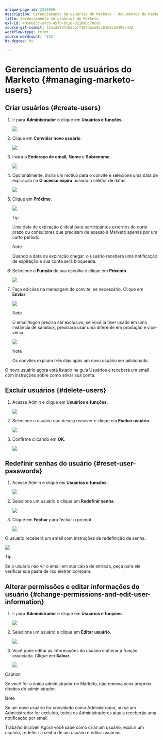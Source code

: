 ```yaml
---
unique-page-id: 2359906
description: Gerenciamento de usuários do Marketo - Documentos do Marketo - Documentação do produto
title: Gerenciamento de usuários do Marketo
exl-id: 40506d3c-a7cb-45fb-bc10-021bd0c70806
source-git-commit: 72e1d29347bd5b77107da1e9c30169cb6490c432
workflow-type: tm+mt
source-wordcount: '342'
ht-degree: 0%

---
```


# Gerenciamento de usuários do Marketo {#managing-marketo-users}

## Criar usuários {#create-users}

1. Ir para **Administrador** e clique em **Usuários e funções**.

   ![](assets/image2014-9-9-11-3a34-3a58.png)

1. Clique em **Convidar novo usuário**.

   ![](assets/image2014-9-9-11-3a35-3a15.png)

1. Insira o **Endereço de email**, **Nome** e **Sobrenome**.

   ![](assets/image2016-5-24-9-3a45-3a30.png)

1. Opcionalmente, insira um motivo para o convite e selecione uma data de expiração na **O acesso expira** usando o seletor de datas.

   ![](assets/image2016-6-29-15-3a52-3a18.png)

1. Clique em **Próximo**.

   ![](assets/image2016-5-24-9-3a58-3a10.png)

   >[!TIP]
   >
   >Uma data de expiração é ideal para participantes externos de curto prazo ou consultores que precisam de acesso à Marketo apenas por um curto período.

   >[!NOTE]
   >
   >Quando a data de expiração chegar, o usuário receberá uma notificação de expiração e sua conta será bloqueada.

1. Selecione o **Função** de sua escolha e clique em **Próximo**.

   ![](assets/image2016-5-24-10-3a1-3a33.png)

1. Faça edições na mensagem de convite, se necessário. Clique em **Enviar**.

   ![](assets/image2016-5-24-10-3a3-3a56.png)

   >[!NOTE]
   >
   >O email/logon precisa ser exclusivo; se você já tiver usado em uma instância de sandbox, precisará usar uma diferente em produção e vice-versa.

   ![](assets/image2016-5-24-10-3a21-3a57.png)

   >[!NOTE]
   >
   >Os convites expiram três dias após um novo usuário ser adicionado.

O novo usuário agora está listado na guia Usuários e receberá um email com instruções sobre como ativar sua conta.

## Excluir usuários {#delete-users}

1. Acesse Admin e clique em **Usuários e funções**.

   ![](assets/image2014-9-9-11-3a36-3a21.png)

1. Selecione o usuário que deseja remover e clique em **Excluir usuário**.

   ![](assets/image2014-9-9-11-3a36-3a36.png)

1. Confirme clicando em **OK**.

   ![](assets/image2014-9-9-11-3a36-3a51.png)

## Redefinir senhas do usuário {#reset-user-passwords}

1. Acesse Admin e clique em **Usuários e funções**.

   ![](assets/image2014-9-9-11-3a41-3a0.png)

1. Selecione um usuário e clique em **Redefinir senha**.

   ![](assets/image2014-9-9-11-3a41-3a19.png)

1. Clique em **Fechar** para fechar o prompt.

   ![](assets/image2014-9-9-11-3a41-3a50.png)

O usuário receberá um email com instruções de redefinição de senha.

![](assets/image2014-9-9-11-3a45-3a53.png)

>[!TIP]
>
>Se o usuário não vir o email em sua caixa de entrada, peça para ele verificar sua pasta de lixo eletrônico/spam.

## Alterar permissões e editar informações do usuário {#change-permissions-and-edit-user-information}

1. Ir para **Administrador** e clique em **Usuários e funções.**

   ![](assets/image2014-9-9-11-3a37-3a5.png)

1. Selecione um usuário e clique em **Editar usuário**.

   ![](assets/image2014-9-9-11-3a37-3a16.png)

1. Você pode editar as informações do usuário e alterar a função associada. Clique em **Salvar**.

   ![](assets/image2014-9-9-11-3a37-3a31.png)

>[!CAUTION]
>
>Se você for o único administrador no Marketo, não remova seus próprios direitos de administrador.

>[!NOTE]
>
>Se um novo usuário for convidado como Administrador, ou se um Administrador for excluído, todos os Administradores atuais receberão uma notificação por email.

Trabalho incrível! Agora você sabe como criar um usuário, excluir um usuário, redefinir a senha de um usuário e editar usuários.
